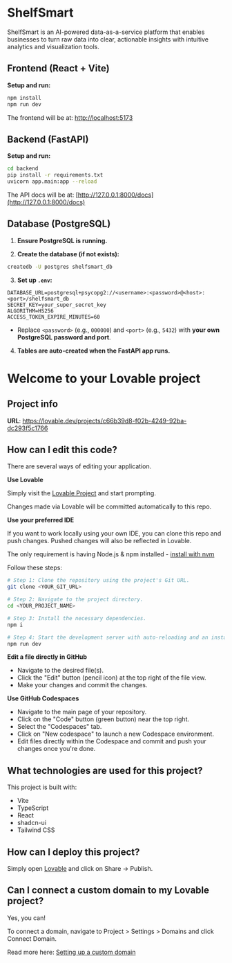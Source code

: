 # ShelfSmart
ShelfSmart is an AI-powered data-as-a-service platform that enables businesses to turn raw data into clear, actionable insights with intuitive analytics and visualization tools.

## Frontend (React + Vite)

**Setup and run:**

```bash
npm install
npm run dev
```

The frontend will be at:
[http://localhost:5173](http://localhost:5173)

## Backend (FastAPI)

**Setup and run:**

```bash
cd backend
pip install -r requirements.txt
uvicorn app.main:app --reload
```

The API docs will be at:
[http://127.0.0.1:8000/docs](http://127.0.0.1:8000/docs)

## Database (PostgreSQL)

1. **Ensure PostgreSQL is running.**

2. **Create the database (if not exists):**

```bash
createdb -U postgres shelfsmart_db
````

3. **Set up `.env`:**

```env
DATABASE_URL=postgresql+psycopg2://<username>:<password>@<host>:<port>/shelfsmart_db
SECRET_KEY=your_super_secret_key
ALGORITHM=HS256
ACCESS_TOKEN_EXPIRE_MINUTES=60
```

* Replace `<password>` (e.g., `000000`) and `<port>` (e.g., `5432`) with **your own PostgreSQL password and port**.

4. **Tables are auto-created when the FastAPI app runs.**












# Welcome to your Lovable project

## Project info

**URL**: https://lovable.dev/projects/c66b39d8-f02b-4249-92ba-dc293f5c1766

## How can I edit this code?

There are several ways of editing your application.

**Use Lovable**

Simply visit the [Lovable Project](https://lovable.dev/projects/c66b39d8-f02b-4249-92ba-dc293f5c1766) and start prompting.

Changes made via Lovable will be committed automatically to this repo.

**Use your preferred IDE**

If you want to work locally using your own IDE, you can clone this repo and push changes. Pushed changes will also be reflected in Lovable.

The only requirement is having Node.js & npm installed - [install with nvm](https://github.com/nvm-sh/nvm#installing-and-updating)

Follow these steps:

```sh
# Step 1: Clone the repository using the project's Git URL.
git clone <YOUR_GIT_URL>

# Step 2: Navigate to the project directory.
cd <YOUR_PROJECT_NAME>

# Step 3: Install the necessary dependencies.
npm i

# Step 4: Start the development server with auto-reloading and an instant preview.
npm run dev
```

**Edit a file directly in GitHub**

- Navigate to the desired file(s).
- Click the "Edit" button (pencil icon) at the top right of the file view.
- Make your changes and commit the changes.

**Use GitHub Codespaces**

- Navigate to the main page of your repository.
- Click on the "Code" button (green button) near the top right.
- Select the "Codespaces" tab.
- Click on "New codespace" to launch a new Codespace environment.
- Edit files directly within the Codespace and commit and push your changes once you're done.

## What technologies are used for this project?

This project is built with:

- Vite
- TypeScript
- React
- shadcn-ui
- Tailwind CSS

## How can I deploy this project?

Simply open [Lovable](https://lovable.dev/projects/c66b39d8-f02b-4249-92ba-dc293f5c1766) and click on Share -> Publish.

## Can I connect a custom domain to my Lovable project?

Yes, you can!

To connect a domain, navigate to Project > Settings > Domains and click Connect Domain.

Read more here: [Setting up a custom domain](https://docs.lovable.dev/tips-tricks/custom-domain#step-by-step-guide)
